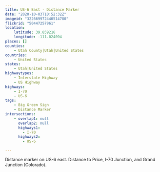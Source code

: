 ```yaml
---
title: US-6 East - Distance Marker
date: "2020-10-03T10:52:32Z"
imageid: "322669972440514780"
flickrid: "50447257961"
location:
    latitude: 39.859218
    longitude: -111.024094
places: []
counties:
    - Utah County|Utah|United States
countries:
    - United States
states:
    - Utah|United States
highwaytypes:
    - Interstate Highway
    - US Highway
highways:
    - I-70
    - US-6
tags:
    - Big Green Sign
    - Distance Marker
intersections:
    - overlap1: null
      overlap2: null
      highways1:
        - I-70
      highways2:
        - US-6

---
```

Distance marker on US-6 east.  Distance to Price, I-70 Junction, and Grand Junction (Colorado).